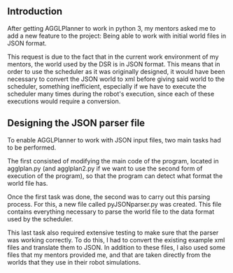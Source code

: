 ## Introduction

After getting AGGLPlanner to work in python 3, my mentors asked me to add a new feature to the project: Being able to work with initial world files in JSON format.

This request is due to the fact that in the current work environment of my mentors, the world used by the DSR is in JSON format. This means that in order to use the scheduler as it was originally designed, it would have been necessary to convert the JSON world to xml before giving said world to the scheduler, something inefficient, especially if we have to execute the scheduler many times during the robot's execution, since each of these executions would require a conversion.

 
## Designing the JSON parser file

To enable AGGLPlanner to work with JSON input files, two main tasks had to be performed.

The first consisted of modifying the main code of the program, located in agglplan.py (and agglplan2.py if we want to use the second form of execution of the program), so that the program can detect what format the world file has.

Once the first task was done, the second was to carry out this parsing process. For this, a new file called pyJSONparser.py was created. This file contains everything necessary to parse the world file to the data format used by the scheduler.

This last task also required extensive testing to make sure that the parser was working correctly. To do this, I had to convert the existing example xml files and translate them to JSON. In addition to these files, I also used some files that my mentors provided me, and that are taken directly from the worlds that they use in their robot simulations.
